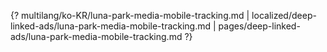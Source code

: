 {? multilang/ko-KR/luna-park-media-mobile-tracking.md | localized/deep-linked-ads/luna-park-media-mobile-tracking.md | pages/deep-linked-ads/luna-park-media-mobile-tracking.md ?}
